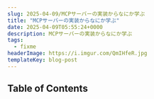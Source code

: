 ```yaml
---
slug: 2025-04-09/MCPサーバーの実装からなにか学ぶ
title: "MCPサーバーの実装からなにか学ぶ"
date: 2025-04-09T05:55:24+0000
description: MCPサーバーの実装からなにか学ぶ
tags:
  - fixme
headerImage: https://i.imgur.com/QmIHfeR.jpg
templateKey: blog-post
---
```


## Table of Contents

```toc

```
